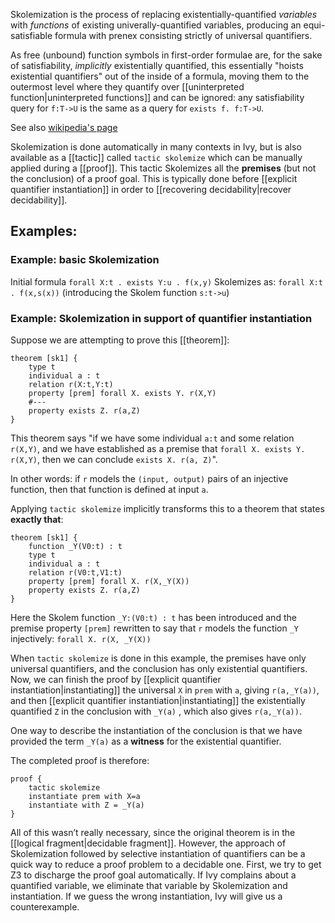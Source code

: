 Skolemization is the process of replacing existentially-quantified _variables_ with _functions_ of existing univerally-quantified variables, producing an equi-satisfiable formula with prenex consisting strictly of universal quantifiers.

As free (unbound) function symbols in first-order formulae are, for the sake of satisfiability,  _implicitly_ existentially quantified, this essentially "hoists existential quantifiers" out of the inside of a formula, moving them to the outermost level where they quantify over [[uninterpreted function|uninterpreted functions]] and can be ignored: any satisfiability query for `f:T->U` is the same as a query for `exists f. f:T->U`.

See also [wikipedia's page](https://en.wikipedia.org/wiki/Skolem_normal_form)

Skolemization is done automatically in many contexts in Ivy, but is also available as a [[tactic]] called `tactic skolemize` which can be manually applied during a [[proof]]. This tactic Skolemizes all the **premises** (but not the conclusion) of a proof goal. This is typically done before [[explicit quantifier instantiation]] in order to [[recovering decidability|recover decidability]].

## Examples:


### Example: basic Skolemization

Initial formula `forall X:t . exists Y:u . f(x,y)`
Skolemizes as: `forall X:t . f(x,s(x))` (introducing the Skolem function `s:t->u`)


### Example: Skolemization in support of quantifier instantiation

Suppose we are attempting to prove this [[theorem]]:

```
theorem [sk1] {
    type t
    individual a : t
    relation r(X:t,Y:t)
    property [prem] forall X. exists Y. r(X,Y)
    #---
    property exists Z. r(a,Z)
}
```

This theorem says "if we have some individual `a:t` and some relation `r(X,Y)`, and we have established as a premise that `forall X. exists Y. r(X,Y)`, then we can conclude `exists X. r(a, Z)`".

In other words: if `r` models the `(input, output)` pairs of an injective function, then that function is defined at input `a`.

Applying `tactic skolemize` implicitly transforms this to a theorem that states **exactly that**:

```
theorem [sk1] {
    function _Y(V0:t) : t
    type t
    individual a : t
    relation r(V0:t,V1:t)
    property [prem] forall X. r(X,_Y(X))
    property exists Z. r(a,Z)
}
```

Here the Skolem function `_Y:(V0:t) : t` has been introduced and the premise property `[prem]` rewritten to say that `r` models the function `_Y` injectively: `forall X. r(X, _Y(X))`

When `tactic skolemize` is done in this example, the premises have only universal quantifiers, and the conclusion has only existential quantifiers. Now, we can finish the proof by [[explicit quantifier instantiation|instantiating]] the universal `X` in `prem` with `a`, giving `r(a,_Y(a))`, and then [[explicit quantifier instantiation|instantiating]] the existentially quantified `Z` in the conclusion with `_Y(a)` , which also gives `r(a,_Y(a))`.

One way to describe the instantiation of the conclusion is that we have provided the term `_Y(a)` as a **witness** for the existential quantifier.

The completed proof is therefore:

```
proof {
    tactic skolemize
    instantiate prem with X=a
    instantiate with Z = _Y(a)
}
```

All of this wasn’t really necessary, since the original theorem is in the [[logical fragment|decidable fragment]]. However, the approach of Skolemization followed by selective instantiation of quantifiers can be a quick way to reduce a proof problem to a decidable one. First, we try to get Z3 to discharge the proof goal automatically. If Ivy complains about a quantified variable, we eliminate that variable by Skolemization and instantiation. If we guess the wrong instantiation, Ivy will give us a counterexample.

